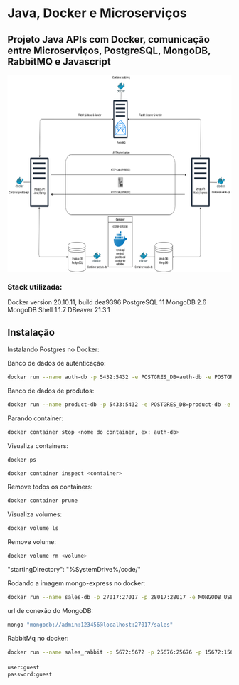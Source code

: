 # Java, Docker e Microserviços

## Projeto Java APIs com Docker, comunicação entre Microserviços, PostgreSQL, MongoDB, RabbitMQ e Javascript 

<p align="center">
        <a href="https://www.linkedin.com/in/all-an/">
            <img align="center" width="804" height="444"  src="/diagrama.png" />
        </a>
</p>

### Stack utilizada:
Docker version 20.10.11, build dea9396
PostgreSQL 11
MongoDB 2.6
MongoDB Shell 1.1.7
DBeaver 21.3.1

## Instalação

Instalando Postgres no Docker:

Banco de dados de autenticação:

```sh
docker run --name auth-db -p 5432:5432 -e POSTGRES_DB=auth-db -e POSTGRES_USER=admin -e POSTGRES_PASSWORD=123456 postgres:11
```

Banco de dados de produtos:

```sh
docker run --name product-db -p 5433:5432 -e POSTGRES_DB=product-db -e POSTGRES_USER=admin -e POSTGRES_PASSWORD=123456 postgres:11
```

Parando container:

```sh
docker container stop <nome do container, ex: auth-db>
```

Visualiza containers:

```sh
docker ps
```

```sh
docker container inspect <container> 
```

Remove todos os containers:

```sh
docker container prune
```

Visualiza volumes:

```sh
docker volume ls
```
Remove volume:

```sh
docker volume rm <volume>
```

"startingDirectory": "%SystemDrive%/code/"

Rodando a imagem mongo-express no docker:

```sh
docker run --name sales-db -p 27017:27017 -p 28017:28017 -e MONGODB_USER="admin" -e MONGODB_DATABASE="sales" -e MONGODB_PASS="123456" tutum/mongodb
```

url de conexão do MongoDB:

```sh
mongo "mongodb://admin:123456@localhost:27017/sales"
```

RabbitMq no docker:

```sh
docker run --name sales_rabbit -p 5672:5672 -p 25676:25676 -p 15672:15672 rabbitmq:3-management

user:guest 
password:guest
```








